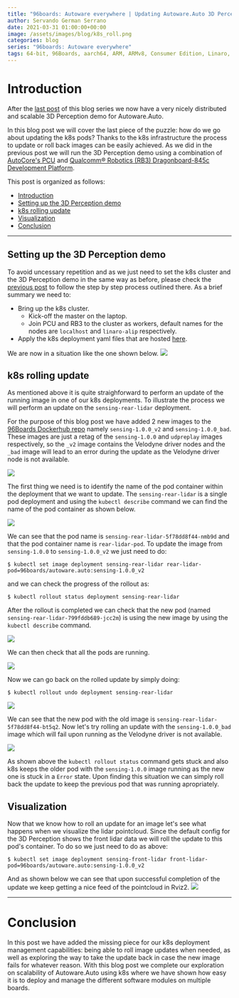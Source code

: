 ```yaml
---
title: "96boards: Autoware everywhere | Updating Autoware.Auto 3D Perception Stack modules"
author: Servando German Serrano
date: 2021-03-31 01:00:00+00:00
image: /assets/images/blog/k8s_roll.png
categories: blog
series: "96boards: Autoware everywhere"
tags: 64-bit, 96Boards, aarch64, ARM, ARMv8, Consumer Edition, Linaro, Linux, arm64, real time, ROS2, Autoware, AutoCore, PCU
---
```


# Introduction

After the [last post](https://www.96boards.org/blog/k8s_autoware_auto_multiboard/) of this blog series we now have a very nicely distributed and scalable 3D Perception demo for Autoware.Auto.

In this blog post we will cover the last piece of the puzzle: how do we go about updating the k8s pods? Thanks to the k8s infrastructure the process to update or roll back images can be easily achieved. As we did in the previous post we will run the 3D Perception demo using a combination of [AutoCore's PCU](https://github.com/autocore-ai/autocore_pcu_doc) and [Qualcomm® Robotics (RB3) Dragonboard-845c Development Platform](https://www.96boards.org/product/rb3-platform/).

This post is organized as follows:
- [Introduction](#introduction)
- [Setting up the 3D Perception demo](#setting-up-the-3d-perception-demo)
- [k8s rolling update](#k8s-rolling-update)
- [Visualization](#visualization)
- [Conclusion](#conclusion)

***

## Setting up the 3D Perception demo

To avoid uncessary repetition and as we just need to set the k8s cluster and the 3D Perception demo in the same way as before, please check the [previous post](https://www.96boards.org/blog/k8s_autoware_auto_multiboard/) to follow the step by step process outlined there. As a brief summary we need to:
- Bring up the k8s cluster.
  - Kick-off the master on the laptop.
  - Join PCU and RB3 to the cluster as workers, default names for the nodes are `localhost` and `linaro-alip` respectively.
- Apply the k8s deployment yaml files that are hosted [here](https://people.linaro.org/~servando.german.serrano/pcu/k8s/autoware.auto-3dperception-demo/multi_board/).

We are now in a situation like the one shown below.
![](/assets/images/blog/k8s_multi_sum.gif)

## k8s rolling update

As mentioned above it is quite straighforward to perform an update of the running image in one of our k8s deployments. To illustrate the process we will perform an update on the `sensing-rear-lidar` deployment.

For the purpose of this blog post we have added 2 new images to the [96Boards Dockerhub repo](https://hub.docker.com/r/96boards/autoware.auto/tags?page=1&ordering=name) namely `sensing-1.0.0_v2` and `sensing-1.0.0_bad`. These images are just a retag of the `sensing-1.0.0` and `udpreplay` images respectively, so the `_v2` image contains the Velodyne driver nodes and the `_bad` image will lead to an error during the update as the Velodyne driver node is not available.

![](/assets/images/blog/k8s_roll_img.png)

The first thing we need is to identify the name of the pod container within the deployment that we want to update. The `sensing-rear-lidar` is a single pod deployment and using the `kubectl describe` command we can find the name of the pod container as shown below.

![](/assets/images/blog/k8s_roll_1.gif)

We can see that the pod name is `sensing-rear-lidar-5f78dd8f44-nmb9d` and that the pod container name is `rear-lidar-pod`. To update the image from `sensing-1.0.0` to `sensing-1.0.0_v2` we just need to do:
```
$ kubectl set image deployment sensing-rear-lidar rear-lidar-pod=96boards/autoware.auto:sensing-1.0.0_v2
```
and we can check the progress of the rollout as:
```
$ kubectl rollout status deployment sensing-rear-lidar
```
After the rollout is completed we can check that the new pod (named `sensing-rear-lidar-799fddb689-jcc2m`) is using the new image by using the `kubectl describe` command.

![](/assets/images/blog/k8s_roll_2.gif)

We can then check that all the pods are running.

![](/assets/images/blog/k8s_roll_3.gif)

Now we can go back on the rolled update by simply doing:

```
$ kubectl rollout undo deployment sensing-rear-lidar
```

![](/assets/images/blog/k8s_roll_4.gif)

We can see that the new pod with the old image is `sensing-rear-lidar-5f78dd8f44-bt5q2`. Now let's try rolling an update with the `sensing-1.0.0_bad` image which will fail upon running as the Velodyne driver is not available.

![](/assets/images/blog/k8s_roll_5.gif)

As shown above the `kubectl rollout status` command gets stuck and also k8s keeps the older pod with the `sensing-1.0.0` image running as the new one is stuck in a `Error` state. Upon finding this situation we can simply roll back the update to keep the previous pod that was running apropriately.

## Visualization

Now that we know how to roll an update for an image let's see what happens when we visualize the lidar pointcloud. Since the default config for the 3D Perception shows the front lidar data we will roll the update to this pod's container. To do so we just need to do as above:

```
$ kubectl set image deployment sensing-front-lidar front-lidar-pod=96boards/autoware.auto:sensing-1.0.0_v2
```

And as shown below we can see that upon successful completion of the update we keep getting a nice feed of the pointcloud in Rviz2.
![](/assets/images/blog/k8s_roll_6.gif)

***

# Conclusion

In this post we have added the missing piece for our k8s deployment management capabilities: being able to roll image updates when needed, as well as exploring the way to take the update back in case the new image fails for whatever reason. With this blog post we complete our exploration on scalability of Autoware.Auto using k8s where we have shown how easy it is to deploy and manage the different software modules on multiple boards.
